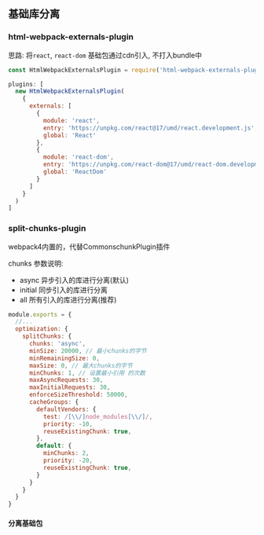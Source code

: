 ## 基础库分离

### html-webpack-externals-plugin

思路: 将`react`, `react-dom` 基础包通过cdn引入, 不打入bundle中

``` js
const HtmlWebpackExternalsPlugin = require('html-webpack-externals-plugin')

plugins: [
  new HtmlWebpackExternalsPlugin(
    {
      externals: [
        {
          module: 'react',
          entry: 'https://unpkg.com/react@17/umd/react.development.js',
          global: 'React'
        },
        {
          module: 'react-dom',
          entry: 'https://unpkg.com/react-dom@17/umd/react-dom.development.js',
          global: 'ReactDom'
        }
      ]
    }
  )
]
```

### split-chunks-plugin

webpack4内置的，代替CommonschunkPlugin插件

chunks 参数说明:
- async 异步引入的库进行分离(默认)
- initial 同步引入的库进行分离
- all 所有引入的库进行分离(推荐)

```js
module.exports = {
  //...
  optimization: {
    splitChunks: {
      chunks: 'async',
      minSize: 20000, // 最小chunks的字节
      minRemainingSize: 0,
      maxSize: 0, // 最大chunks的字节
      minChunks: 1, // 设置最小引用 的次数
      maxAsyncRequests: 30,
      maxInitialRequests: 30,
      enforceSizeThreshold: 50000,
      cacheGroups: {
        defaultVendors: {
          test: /[\\/]node_modules[\\/]/,
          priority: -10,
          reuseExistingChunk: true,
        },
        default: {
          minChunks: 2,
          priority: -20,
          reuseExistingChunk: true,
        }
      }
    }
  }
}
```

#### 分离基础包

